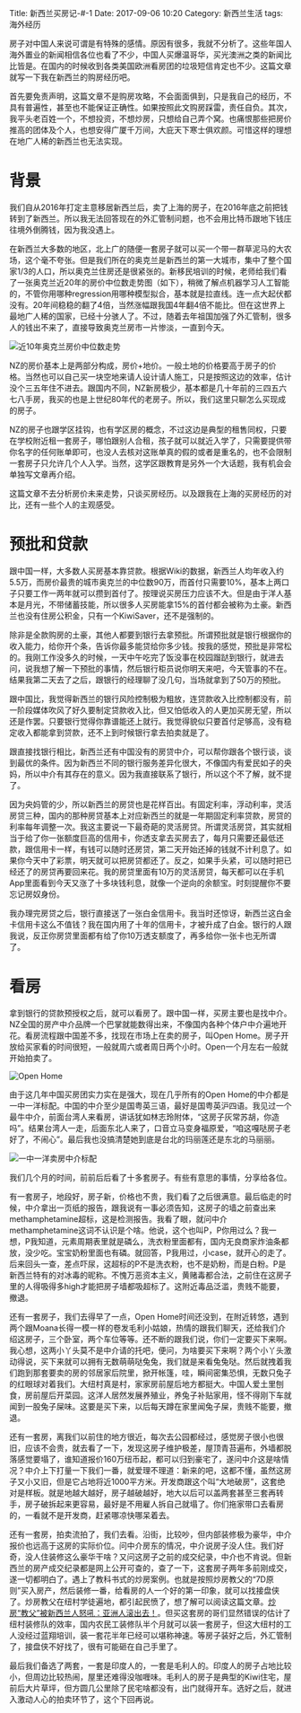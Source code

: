 Title: 新西兰买房记-#-1
Date: 2017-09-06 10:20
Category: 新西兰生活
tags:    海外经历

房子对中国人来说可谓是有特殊的感情。原因有很多，我就不分析了。这些年国人海外置业的新闻相信各位也看了不少，中国人买爆温哥华，买光澳洲之类的新闻比比皆是。在国内的时候收到各类美国欧洲看房团的垃圾短信肯定也不少。这篇文章就写一下我在新西兰的购房经历吧。

首先要免责声明，这篇文章不是购房攻略，不会面面俱到，只是我自己的经历，不具有普遍性，甚至也不能保证正确性。如果按照此文购房踩雷，责任自负。其次，我平头老百姓一个，不想投资，不想炒房，只想给自己弄个窝。也痛恨那些把房价推高的团体及个人，也想安得广厦千万间，大庇天下寒士俱欢颜。可惜这样的理想在地广人稀的新西兰也无法实现。

# 背景

我们自从2016年打定主意移居新西兰后，卖了上海的房子，在2016年底之前把钱转到了新西兰。所以我无法回答现在的外汇管制问题，也不会用比特币跟地下钱庄往境外倒腾钱，因为我没遇上。

在新西兰大多数的地区，北上广的随便一套房子就可以买一个带一群草泥马的大农场，这个毫不夸张。但是我们所在的奥克兰是新西兰的第一大城市，集中了整个国家1/3的人口，所以奥克兰住房还是很紧张的。新移民培训的时候，老师给我们看了一张奥克兰近20年的房价中位数走势图（如下），稍微了解点机器学习人工智能的，不管你用哪种regression用哪种模型拟合，基本就是拉直线。连一点大起伏都没有。20年间稳稳的翻了4倍，当然涨幅跟我国4年翻4倍不能比。但在这世界上最地广人稀的国家，已经十分骇人了。不过，随着去年祖国加强了外汇管制，很多人的钱出不来了，直接导致奥克兰房市一片惨淡，一直到今天。

![近10年奥克兰房价中位数走势](/uploads/xin-xi-lan-mai-fang-ji-1-md.0.png)

NZ的房价基本上是两部分构成，房价+地价。一般土地的价格要高于房子的价格。当然也可以自己买一块空地来请人设计请人施工，只是按照这边的效率，估计没个三五年住不进去。跟国内不同，NZ新房极少，基本都是几十年前的三四五六七八手房，我买的也是上世纪80年代的老房子。所以，我们这里只聊怎么买现成的房子。

NZ的房子也跟学区挂钩，也有学区房的概念，不过这边是典型的租售同权，只要在学校附近租一套房子，哪怕跟别人合租，孩子就可以就近入学了，只需要提供带你名字的任何账单即可，也没人去核对这账单真的假的或者是重名的，也不会限制一套房子只允许几个人入学。当然，这学区跟教育是另外一个大话题，我有机会会单独写文章再介绍。

这篇文章不去分析房价未来走势，只谈买房经历。以及跟我在上海的买房经历的对比，还有一些个人的主观感受。

# 预批和贷款

跟中国一样，大多数人买房基本靠贷款。根据Wiki的数据，新西兰人均年收入约5.5万，而房价最贵的城市奥克兰的中位数90万，而首付只需要10%，基本上两口子只要工作一两年就可以攒到首付了。按理说买房压力应该不大。但是由于洋人基本是月光，不带储蓄技能，所以很多人买房能拿15%的首付都会被称为土豪。新西兰也没有住房公积金，只有一个KiwiSaver，还不是强制的。

除非是全款购房的土豪，其他人都要到银行去拿预批。所谓预批就是银行根据你的收入能力，给你开个条，告诉你最多能贷给你多少钱。按我的感觉，预批是非常松的。我刚工作没多久的时候，一天中午吃完了饭没事在校园蹓跶到银行，就进去问，说我想了解一下预批的事情，然后银行柜员说你明天来吧，今天管事的不在。结果我第二天去了之后，跟银行的经理聊了没几句，当场就拿到了50万的预批。

跟中国比，我觉得新西兰的银行风险控制极为粗放，连贷款收入比控制都没有，前一阶段媒体吹风了好久要制定贷款收入比，但又怕低收入的人更加买房无望，所以还是作罢。只要银行觉得你靠谱能还上就行。我觉得貌似只要首付足够高，没有稳定收入都能拿到贷款，还不上到时候银行拿去拍卖就是了。

跟直接找银行相比，新西兰还有中国没有的房贷中介，可以帮你跟各个银行谈，谈到最优的条件。因为新西兰不同的银行服务差异化很大，不像国内有爱民如子的央妈，所以中介有其存在的意义。因为我直接联系了银行，所以这个不了解，就不提了。

因为央妈管的少，所以新西兰的房贷也是花样百出。有固定利率，浮动利率，灵活房贷三种，国内的那种房贷基本上对应新西兰的就是一年期固定利率贷款，房贷的利率每年调整一次。我这主要说一下最奇葩的灵活房贷。所谓灵活房贷，其实就相当于给了你一张额度巨高的信用卡，你透支拿去买房去了，每月只需要还最低还款，跟信用卡一样，有钱可以随时还房贷，第二天开始还掉的钱就不计利息了。如果你今天中了彩票，明天就可以把房贷都还了。反之，如果手头紧，可以随时把已经还了的房贷再要回来花。我的房贷里面有10万的灵活房贷，每天都可以在手机App里面看到今天又涨了十多块钱利息，就像一个逆向的余额宝。时刻提醒你不要忘记房奴身份。

我办理完房贷之后，银行直接送了一张白金信用卡。我当时还惊讶，新西兰这白金卡信用卡这么不值钱？我在国内用了十年的信用卡，才被升成了白金。银行的人跟我说，反正你房贷里面都有给了你10万透支额度了，再多给你一张卡也无所谓了。

# 看房

拿到银行的贷款预授权之后，就可以看房了。跟中国一样，买房主要也是找中介。NZ全国的房产中介品牌一个巴掌就能数得出来，不像国内各种个体户中介遍地开花。看房流程跟中国差不多，找现在市场上在卖的房子，叫Open Home。房子开放给买家看的时间很短，一般就周六或者周日两个小时。Open一个月左右一般就开始拍卖了。

![Open Home](/uploads/xin-xi-lan-mai-fang-ji-1-md.1.png)

由于这几年中国买房团实力实在是强大，现在几乎所有的Open Home的中介都是一中一洋标配。中国的中介至少是国粤英三语，最好是国粤英沪四语。我见过一个最牛中介，前面台湾人来看房，讲话犹如林志玲附体，“这房子灰常苏胡，你造吗”。结果台湾人一走，后面东北人来了，口音立马变身福原爱，“咱这嘎哒房子老好了，不闹心”。最后我也没搞清楚她到底是台北的玛丽莲还是东北的马丽丽。

![一中一洋卖房中介标配](/uploads/xin-xi-lan-mai-fang-ji-1-md.2.png)

我们几个月的时间，前前后后看了十多套房子。有些有意思的事情，分享给各位。

有一套房子，地段好，房子新，价格也不贵，我们看了之后很满意。最后临走的时候，中介拿出一页纸的报告，跟我说有一事必须告知，这房子的墙之前查出来methamphetamine超标，这是检测报告。我看了眼，就问中介methamphetamine这词不认识是个啥。他说，这个也叫P，P你用过么？我一想，P我知道，元素周期表里就是磷么，洗衣粉里面都有，国内无良商家炸油条都放，没少吃。宝宝奶粉里面也有磷。就回答，P我用过，小case，就开心的走了。后来回头一查，差点吓尿，这超标的P不是洗衣粉，也不是奶粉，而是白粉。P是新西兰特有的对冰毒的昵称。不愧万恶资本主义，黄赌毒都合法，之前住在这房子里的人得吸得多high才能把房子墙都吸超标了。这附近毒品泛滥，贵贱不能要，撤退。

还有一套房子，我们去得早了一点，Open Home时间还没到，在附近转悠，遇到两个跟Moana长得一模一样的卷发毛利小姑娘，热情的跟我们聊天，还给我们介绍这房子，三个卧室，两个车位等等。还不断的跟我们说，你们一定要买下来啊。我心想，这两小丫头莫不是中介请的托吧，便问，为啥要买下来啊？两个小丫头激动得说，买下来就可以拥有无数萌萌哒兔兔，我们就是来看兔兔哒。然后就拽着我们跑到那套要卖的房的邻居家后院里，掀开帐篷，哇，瞬间密集恐惧，无数只兔子的红眼球对着我们。大纽村真是村，家家房前屋后地方都挺大。中国人爱土里刨食，房前屋后开菜园。这洋人居然发展养殖业，养兔子补贴家用，怪不得刚下车就闻到一股兔子屎味。这要是买下来，以后每天蹲在家里闻兔子屎，贵贱不能要，撤退。

还有一套房，离我们以前住的地方很近，每次去公园都经过，感觉房子很小也很旧，应该不会贵，就去看了一下，发现这房子维护极差，屋顶青苔遍布，外墙都脱落感觉要塌了，谁知道报价160万纽币起，都可以归到豪宅了，遂问中介这是啥情况？中介上下打量一下我们一番，就爱理不理道：新来的吧，这都不懂，虽然这房子又小又旧，但是它占地将近1000平方米。开发商跟这个叫“大地破房”，这套绝对是样板。就是地越大越好，房子越破越好，地大以后可以盖两套甚至三套再转手，房子破拆起来更容易，最好是不用雇人拆自己就塌了。你们拖家带口去看房的，一看就不是开发商，赶紧哪凉快哪呆着去。

还有一套房，拍卖流拍了，我们去看。沿街，比较吵，但内部装修极为豪华，中介报价也远高于这房的实际价位。问中介房东的情况，中介说房子没人住。我们好奇，没人住装修这么豪华干啥？又问这房子之前的成交纪录，中介也不肯说。但新西兰的房产成交纪录都是网上公开可查的，查了一下，这套房子两年多前刚成交，遂一切都明白了。遇上了教科书式的炒房案例。也就是按照炒房教父的“7D原则”买入房产，然后装修一番，给看房的人一个好的第一印象，就可以找接盘侠了。炒房教父在纽村学徒遍地，都引起民愤了，想了解可以阅读这篇文章。[炒房“教父”被新西兰人怒吼：亚洲人滚出去！](http://www.sohu.com/a/142651781_475945)。但买这套房的哥们显然错误的估计了纽村装修队的效率，国内农民工装修队半个月就可以装一套房子，但这大纽村的工人没经过蓝翔培训，装一套花半年已经可以堪称神速。等房子装好之后，外汇管制了，接盘侠不好找了，很有可能砸在自己手里了。

最后我们备选了两套，一套是印度人的，一套是毛利人的。印度人的房子占地比较小，但周边比较热闹，屋里还难得没咖喱味。毛利人的房子是典型的Kiwi住宅，屋前后大片草坪，但方圆几公里除了民宅啥都没有，出门就得开车。选好之后，就进入激动人心的拍卖环节了，这个下回再说。
